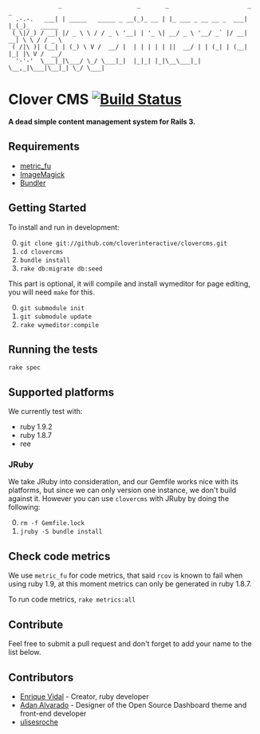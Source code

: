 ```
              _                     _       _                      _   _
  .-.-.   ___| | _____   _____ _ __(_)_ __ | |_ ___ _ __ __ _  ___| |_(_)_   _____
 (_\|/_) / __| |/ _ \ \ / / _ \ '__| | '_ \| __/ _ \ '__/ _` |/ __| __| \ \ / / _ \
 ( /|\ )| (__| | (_) \ V /  __/ |  | | | | | ||  __/ | | (_| | (__| |_| |\ V /  __/
  '-'-'  \___|_|\___/ \_/ \___|_|  |_|_| |_|\__\___|_|  \__,_|\___|\__|_| \_/ \___|
```

# Clover CMS [![Build Status](http://travis-ci.org/cloverinteractive/clovercms.png)](http://travis-ci.org/cloverinteractive/clovercms)

__A dead simple content management system for Rails 3.__

## Requirements

* [metric_fu](http://metric-fu.rubyforge.org/)
* [ImageMagick](http://www.imagemagick.org/script/install-source.php)
* [Bundler](http://gembundler.com)

## Getting Started

To install and run in development:

0. `git clone git://github.com/cloverinteractive/clovercms.git`
1. `cd clovercms`
2. `bundle install`
3. `rake db:migrate db:seed`

This part is optional, it will compile and install wymeditor for page editing, you will need `make` for this.

0. `git submodule init`
1. `git submodule update`
2. `rake wymeditor:compile`

## Running the tests

`rake spec`

## Supported platforms

We currently test with:

* ruby 1.9.2
* ruby 1.8.7
* ree

### JRuby

We take JRuby into consideration, and our Gemfile works nice with its platforms, but since we can only version one instance, we don't build against it. However you can use `clovercms` with JRuby by doing the following:

0. `rm -f Gemfile.lock`
1. `jruby -S bundle install`

## Check code metrics

We use `metric_fu` for code metrics, that said `rcov` is known to fail when using ruby 1.9, at this moment metrics can only be generated in ruby 1.8.7.

To run code metrics, `rake metrics:all`

## Contribute

Feel free to submit a pull request and don't forget to add your name to the list below.

## Contributors

* [Enrique Vidal](http://github.com/EnriqueVidal) - Creator, ruby developer
* [Adan Alvarado](http://github.com/aalvarado) - Designer of the Open Source Dashboard theme and front-end developer
* [ulisesroche](http://github.com/ulisesroche)
